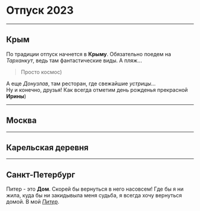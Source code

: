 # Отпуск 2023
---
## Крым  

По традиции отпуск начнется в **Крыму**. Обязательно поедем на *Тарханкут*, ведь там фантастические виды. А пляж...
 >Просто космоc)  
 
 А еще *Донузлав*, там ресторан, где свежайшие *устрицы*...  
 Ну и конечно, друзья! Как всегда отметим день рожденья прекрасной **Ирины**) 


---
## Москва
---
## Карельская деревня
---
## Санкт-Петербург  

Питер - это **Дом**.
Скорей бы вернуться в него насовсем!
Где бы я ни жила, куда бы ни закидывыла меня судьба, я всегда хочу вернуться домой. В мой [*Питер*](20220801_151203.jpg).

